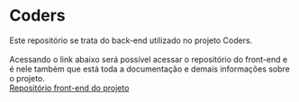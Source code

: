 # Coders
Este repositório se trata do back-end utilizado no projeto Coders.
<br>
<br>
Acessando o link abaixo será possível acessar o repositório do front-end e é nele também que está toda a documentação e demais informações sobre o projeto. 
<br>
[Repositório front-end do projeto](https://github.com/guilhermecostam/coders_frontend)
